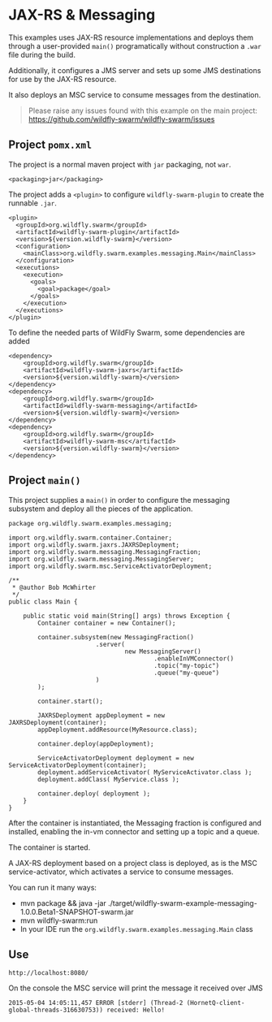 # JAX-RS & Messaging

This examples uses JAX-RS resource implementations and deploys
them through a user-provided `main()` programatically without
construction a `.war` file during the build.

Additionally, it configures a JMS server and sets up some
JMS destinations for use by the JAX-RS resource.

It also deploys an MSC service to consume messages from
the destination.  

> Please raise any issues found with this example on the main project:
> https://github.com/wildfly-swarm/wildfly-swarm/issues

## Project `pomx.xml`

The project is a normal maven project with `jar` packaging, not `war`.

    <packaging>jar</packaging>

The project adds a `<plugin>` to configure `wildfly-swarm-plugin` to
create the runnable `.jar`.

    <plugin>
      <groupId>org.wildfly.swarm</groupId>
      <artifactId>wildfly-swarm-plugin</artifactId>
      <version>${version.wildfly-swarm}</version>
      <configuration>
        <mainClass>org.wildfly.swarm.examples.messaging.Main</mainClass>
      </configuration>
      <executions>
        <execution>
          <goals>
            <goal>package</goal>
          </goals>
        </execution>
      </executions>
    </plugin>

To define the needed parts of WildFly Swarm, some dependencies are added

    <dependency>
        <groupId>org.wildfly.swarm</groupId>
        <artifactId>wildfly-swarm-jaxrs</artifactId>
        <version>${version.wildfly-swarm}</version>
    </dependency>
    <dependency>
        <groupId>org.wildfly.swarm</groupId>
        <artifactId>wildfly-swarm-messaging</artifactId>
        <version>${version.wildfly-swarm}</version>
    </dependency>
    <dependency>
        <groupId>org.wildfly.swarm</groupId>
        <artifactId>wildfly-swarm-msc</artifactId>
        <version>${version.wildfly-swarm}</version>
    </dependency>

## Project `main()`

This project supplies a `main()` in order to configure the messaging
subsystem and deploy all the pieces of the application.

    package org.wildfly.swarm.examples.messaging;
    
    import org.wildfly.swarm.container.Container;
    import org.wildfly.swarm.jaxrs.JAXRSDeployment;
    import org.wildfly.swarm.messaging.MessagingFraction;
    import org.wildfly.swarm.messaging.MessagingServer;
    import org.wildfly.swarm.msc.ServiceActivatorDeployment;
    
    /**
     * @author Bob McWhirter
     */
    public class Main {
    
        public static void main(String[] args) throws Exception {
            Container container = new Container();
    
            container.subsystem(new MessagingFraction()
                            .server(
                                    new MessagingServer()
                                            .enableInVMConnector()
                                            .topic("my-topic")
                                            .queue("my-queue")
                            )
            );
    
            container.start();
    
            JAXRSDeployment appDeployment = new JAXRSDeployment(container);
            appDeployment.addResource(MyResource.class);
    
            container.deploy(appDeployment);
    
            ServiceActivatorDeployment deployment = new ServiceActivatorDeployment(container);
            deployment.addServiceActivator( MyServiceActivator.class );
            deployment.addClass( MyService.class );
    
            container.deploy( deployment );
        }
    }

After the container is instantiated, the Messaging fraction is
configured and installed, enabling the in-vm connector and setting
up a topic and a queue.  

The container is started.

A JAX-RS deployment based on a project class is deployed, as is the
MSC service-activator, which activates a service to consume messages.

You can run it many ways:

* mvn package && java -jar ./target/wildfly-swarm-example-messaging-1.0.0.Beta1-SNAPSHOT-swarm.jar
* mvn wildfly-swarm:run
* In your IDE run the `org.wildfly.swarm.examples.messaging.Main` class

## Use

    http://localhost:8080/

On the console the MSC service will print the message it received over JMS

    2015-05-04 14:05:11,457 ERROR [stderr] (Thread-2 (HornetQ-client-global-threads-316630753)) received: Hello!
